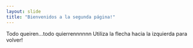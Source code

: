 ```yaml
---
layout: slide
title: "Bienvenidos a la segunda página!"
---
```

Todo queiren...todo  quierrennnnnn
Utiliza la flecha hacia la izquierda para volver!
